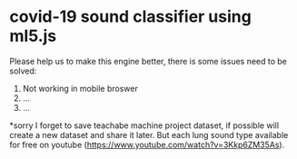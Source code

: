 # covid-19 sound classifier using ml5.js

Please help us to make this engine better, there is some issues need to be solved:
1. Not working in mobile broswer
2. ...
3. ...

*sorry I forget to save teachabe machine project dataset, if possible will create a new dataset and share it later. But each lung sound type available for free on youtube (https://www.youtube.com/watch?v=3Kkp6ZM35As).
